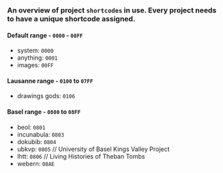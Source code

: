 ### An overview of project `shortcodes` in use. Every project needs to have a unique shortcode assigned.


#### Default range - `0000` - `00FF`

   - system: `0000`
   - anything: `0001`
   - images: `00FF`

   
#### Lausanne range - `0100` to `07FF`

   - drawings gods: `0106`


#### Basel range - `0800` to `08FF`
   - beol: `0801`
   - incunabula: `0803`
   - dokubib: `0804`
   - ubkvp: `0805` // University of Basel Kings Valley Project
   - lhtt: `0806` // Living Histories of Theban Tombs
   - webern: `08AE`
